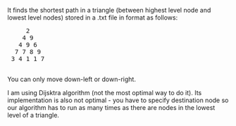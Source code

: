 
It finds the shortest path in a triangle (between highest level node and lowest level nodes) stored in a .txt file in format as follows:
<pre>
     2
    4 9
   4 9 6
  7 7 8 9
 3 4 1 1 7
 </pre>
 
 You can only move down-left or down-right.
 
 I am using Dijsktra algorithm (not the most optimal way to do it). Its implementation is also not optimal - you have to specify destination node so our algorithm has to run
 as many times as there are nodes in the lowest level of a triangle.
